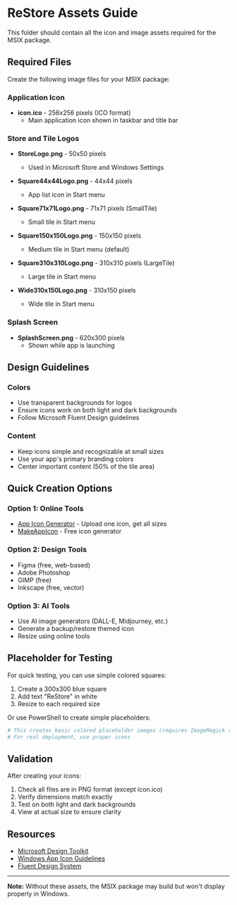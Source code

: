 # ReStore Assets Guide

This folder should contain all the icon and image assets required for the MSIX package.

## Required Files

Create the following image files for your MSIX package:

### Application Icon

- **icon.ico** - 256x256 pixels (ICO format)
  - Main application icon shown in taskbar and title bar

### Store and Tile Logos

- **StoreLogo.png** - 50x50 pixels

  - Used in Microsoft Store and Windows Settings

- **Square44x44Logo.png** - 44x44 pixels

  - App list icon in Start menu

- **Square71x71Logo.png** - 71x71 pixels (SmallTile)

  - Small tile in Start menu

- **Square150x150Logo.png** - 150x150 pixels

  - Medium tile in Start menu (default)

- **Square310x310Logo.png** - 310x310 pixels (LargeTile)

  - Large tile in Start menu

- **Wide310x150Logo.png** - 310x150 pixels
  - Wide tile in Start menu

### Splash Screen

- **SplashScreen.png** - 620x300 pixels
  - Shown while app is launching

## Design Guidelines

### Colors

- Use transparent backgrounds for logos
- Ensure icons work on both light and dark backgrounds
- Follow Microsoft Fluent Design guidelines

### Content

- Keep icons simple and recognizable at small sizes
- Use your app's primary branding colors
- Center important content (50% of the tile area)

## Quick Creation Options

### Option 1: Online Tools

- [App Icon Generator](https://www.appicon.co/) - Upload one icon, get all sizes
- [MakeAppIcon](https://makeappicon.com/) - Free icon generator

### Option 2: Design Tools

- Figma (free, web-based)
- Adobe Photoshop
- GIMP (free)
- Inkscape (free, vector)

### Option 3: AI Tools

- Use AI image generators (DALL-E, Midjourney, etc.)
- Generate a backup/restore themed icon
- Resize using online tools

## Placeholder for Testing

For quick testing, you can use simple colored squares:

1. Create a 300x300 blue square
2. Add text "ReStore" in white
3. Resize to each required size

Or use PowerShell to create simple placeholders:

```powershell
# This creates basic colored placeholder images (requires ImageMagick or similar)
# For real deployment, use proper icons
```

## Validation

After creating your icons:

1. Check all files are in PNG format (except icon.ico)
2. Verify dimensions match exactly
3. Test on both light and dark backgrounds
4. View at actual size to ensure clarity

## Resources

- [Microsoft Design Toolkit](https://docs.microsoft.com/windows/apps/design/downloads/)
- [Windows App Icon Guidelines](https://docs.microsoft.com/windows/apps/design/style/iconography/app-icon-design)
- [Fluent Design System](https://www.microsoft.com/design/fluent/)

---

**Note:** Without these assets, the MSIX package may build but won't display properly in Windows.
